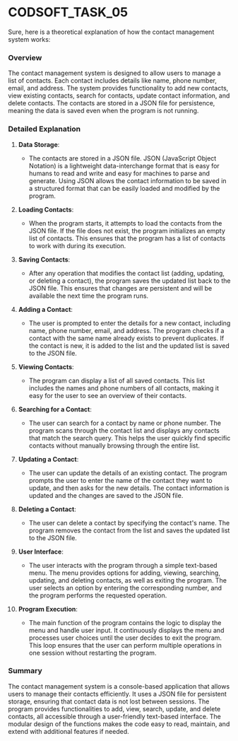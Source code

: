 # CODSOFT_TASK_05
Sure, here is a theoretical explanation of how the contact management system works:

### Overview

The contact management system is designed to allow users to manage a list of contacts. Each contact includes details like name, phone number, email, and address. The system provides functionality to add new contacts, view existing contacts, search for contacts, update contact information, and delete contacts. The contacts are stored in a JSON file for persistence, meaning the data is saved even when the program is not running.

### Detailed Explanation

1. **Data Storage**:
   - The contacts are stored in a JSON file. JSON (JavaScript Object Notation) is a lightweight data-interchange format that is easy for humans to read and write and easy for machines to parse and generate. Using JSON allows the contact information to be saved in a structured format that can be easily loaded and modified by the program.

2. **Loading Contacts**:
   - When the program starts, it attempts to load the contacts from the JSON file. If the file does not exist, the program initializes an empty list of contacts. This ensures that the program has a list of contacts to work with during its execution.

3. **Saving Contacts**:
   - After any operation that modifies the contact list (adding, updating, or deleting a contact), the program saves the updated list back to the JSON file. This ensures that changes are persistent and will be available the next time the program runs.

4. **Adding a Contact**:
   - The user is prompted to enter the details for a new contact, including name, phone number, email, and address. The program checks if a contact with the same name already exists to prevent duplicates. If the contact is new, it is added to the list and the updated list is saved to the JSON file.

5. **Viewing Contacts**:
   - The program can display a list of all saved contacts. This list includes the names and phone numbers of all contacts, making it easy for the user to see an overview of their contacts.

6. **Searching for a Contact**:
   - The user can search for a contact by name or phone number. The program scans through the contact list and displays any contacts that match the search query. This helps the user quickly find specific contacts without manually browsing through the entire list.

7. **Updating a Contact**:
   - The user can update the details of an existing contact. The program prompts the user to enter the name of the contact they want to update, and then asks for the new details. The contact information is updated and the changes are saved to the JSON file.

8. **Deleting a Contact**:
   - The user can delete a contact by specifying the contact's name. The program removes the contact from the list and saves the updated list to the JSON file.

9. **User Interface**:
   - The user interacts with the program through a simple text-based menu. The menu provides options for adding, viewing, searching, updating, and deleting contacts, as well as exiting the program. The user selects an option by entering the corresponding number, and the program performs the requested operation.

10. **Program Execution**:
    - The main function of the program contains the logic to display the menu and handle user input. It continuously displays the menu and processes user choices until the user decides to exit the program. This loop ensures that the user can perform multiple operations in one session without restarting the program.

### Summary

The contact management system is a console-based application that allows users to manage their contacts efficiently. It uses a JSON file for persistent storage, ensuring that contact data is not lost between sessions. The program provides functionalities to add, view, search, update, and delete contacts, all accessible through a user-friendly text-based interface. The modular design of the functions makes the code easy to read, maintain, and extend with additional features if needed.
